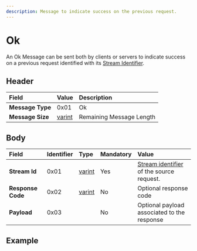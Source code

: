```yaml
---
description: Message to indicate success on the previous request.
---
```


# Ok

An Ok Message can be sent both by clients or servers to indicate success on a previous request identified with its [Stream Identifier](../definitions.md#stream-identifier).

## Header

| Field | Value | Description |
| :--- | :--- | :--- |
| **Message Type** | 0x01 | Ok |
| **Message Size** | [varint](../definitions.md#varint) | Remaining Message Length |

## Body

| Field | Identifier | Type | Mandatory | Value |
| :--- | :--- | :--- | :--- | :--- |
| **Stream Id** | 0x01 | [varint](../definitions.md#varint) | Yes | [Stream identifier](../definitions.md#stream-identifier) of the source request. |
| **Response Code** | 0x02 | [varint](../definitions.md#varint) | No | Optional response code |
| **Payload** | 0x03 |  | No | Optional payload associated to the response |

## Example

### 

### 

